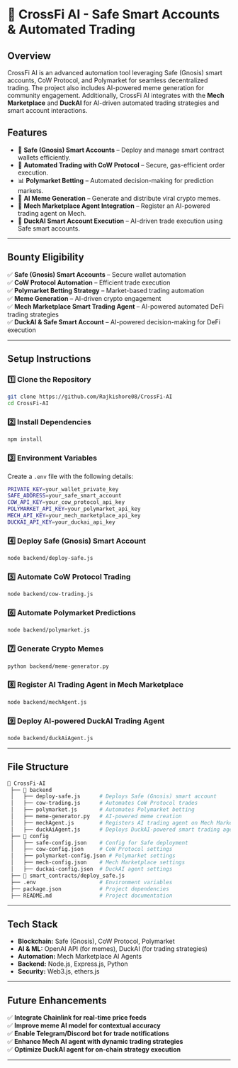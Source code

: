 # 🚀 **CrossFi AI - Safe Smart Accounts & Automated Trading**

## **Overview**  
CrossFi AI is an advanced automation tool leveraging Safe (Gnosis) smart accounts, CoW Protocol, and Polymarket for seamless decentralized trading. The project also includes AI-powered meme generation for community engagement. Additionally, CrossFi AI integrates with the **Mech Marketplace** and **DuckAI** for AI-driven automated trading strategies and smart account interactions.

## **Features**  
- 🔐 **Safe (Gnosis) Smart Accounts** – Deploy and manage smart contract wallets efficiently.  
- 🤖 **Automated Trading with CoW Protocol** – Secure, gas-efficient order execution.  
- 📊 **Polymarket Betting** – Automated decision-making for prediction markets.  
- 🎨 **AI Meme Generation** – Generate and distribute viral crypto memes.  
- 🏪 **Mech Marketplace Agent Integration** – Register an AI-powered trading agent on Mech.  
- 🦆 **DuckAI Smart Account Execution** – AI-driven trade execution using Safe smart accounts.  

---

## **Bounty Eligibility**  
✅ **Safe (Gnosis) Smart Accounts** – Secure wallet automation  
✅ **CoW Protocol Automation** – Efficient trade execution  
✅ **Polymarket Betting Strategy** – Market-based trading automation  
✅ **Meme Generation** – AI-driven crypto engagement  
✅ **Mech Marketplace Smart Trading Agent** – AI-powered automated DeFi trading strategies  
✅ **DuckAI & Safe Smart Account** – AI-powered decision-making for DeFi execution  

---

## **Setup Instructions**  

### **1️⃣ Clone the Repository**  
```sh
git clone https://github.com/Rajkishore08/CrossFi-AI
cd CrossFi-AI
```

### **2️⃣ Install Dependencies**  
```sh
npm install
```

### **3️⃣ Environment Variables**  
Create a `.env` file with the following details:  
```sh
PRIVATE_KEY=your_wallet_private_key
SAFE_ADDRESS=your_safe_smart_account
COW_API_KEY=your_cow_protocol_api_key
POLYMARKET_API_KEY=your_polymarket_api_key
MECH_API_KEY=your_mech_marketplace_api_key
DUCKAI_API_KEY=your_duckai_api_key
```

### **4️⃣ Deploy Safe (Gnosis) Smart Account**  
```sh
node backend/deploy-safe.js
```

### **5️⃣ Automate CoW Protocol Trading**  
```sh
node backend/cow-trading.js
```

### **6️⃣ Automate Polymarket Predictions**  
```sh
node backend/polymarket.js
```

### **7️⃣ Generate Crypto Memes**  
```sh
python backend/meme-generator.py
```

### **8️⃣ Register AI Trading Agent in Mech Marketplace**  
```sh
node backend/mechAgent.js
```

### **9️⃣ Deploy AI-powered DuckAI Trading Agent**  
```sh
node backend/duckAiAgent.js
```

---

## **File Structure**  
```bash
📂 CrossFi-AI
 ├── 📂 backend
 │   ├── deploy-safe.js      # Deploys Safe (Gnosis) smart account
 │   ├── cow-trading.js      # Automates CoW Protocol trades
 │   ├── polymarket.js       # Automates Polymarket betting
 │   ├── meme-generator.py   # AI-powered meme creation
 │   ├── mechAgent.js        # Registers AI trading agent on Mech Marketplace
 │   ├── duckAiAgent.js      # Deploys DuckAI-powered smart trading agent
 ├── 📂 config
 │   ├── safe-config.json    # Config for Safe deployment
 │   ├── cow-config.json     # CoW Protocol settings
 │   ├── polymarket-config.json # Polymarket settings
 │   ├── mech-config.json    # Mech Marketplace settings
 │   ├── duckai-config.json  # DuckAI agent settings
 ├── 📂 smart_contracts/deploy_safe.js
 ├── .env                    # Environment variables
 ├── package.json            # Project dependencies
 ├── README.md               # Project documentation
```

---

## **Tech Stack**  
- **Blockchain:** Safe (Gnosis), CoW Protocol, Polymarket  
- **AI & ML:** OpenAI API (for memes), DuckAI (for trading strategies)  
- **Automation:** Mech Marketplace AI Agents  
- **Backend:** Node.js, Express.js, Python  
- **Security:** Web3.js, ethers.js  

---

## **Future Enhancements**  
✅ **Integrate Chainlink for real-time price feeds**  
✅ **Improve meme AI model for contextual accuracy**  
✅ **Enable Telegram/Discord bot for trade notifications**  
✅ **Enhance Mech AI agent with dynamic trading strategies**  
✅ **Optimize DuckAI agent for on-chain strategy execution**  

---



